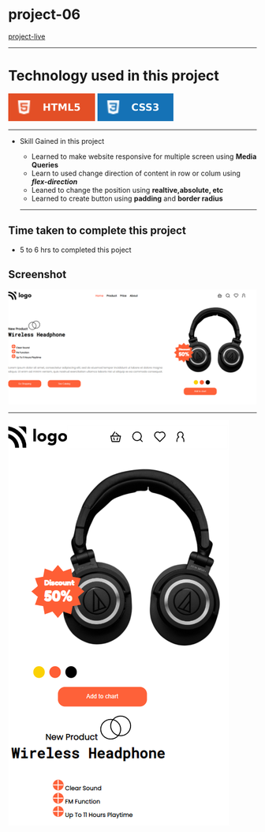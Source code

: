 # project-06 #
[project-live](https://fswd-project7.netlify.app)
   - - - -
 # Technology used in this project #
  ![html](./images/html.svg) ![css](./images/css.svg) 

   - - - - 
* Skill Gained in this project
  * Learned to make website responsive for multiple screen using __Media Queries__
  * Learn to used change direction of content in row or colum using 
  ___flex-direction___
  *  Leaned to  change the position using __realtive,absolute, etc__
  * Learned to create button using __padding__  and __border radius__
  
   - - - -
 ## Time taken to complete this project ##
 * 5 to 6 hrs  to completed this poject
 
 ## Screenshot ##
 
 ![picture](./images/destopscreen.png)

  - - -
  ![picture](./images/mobilescreen.png) 